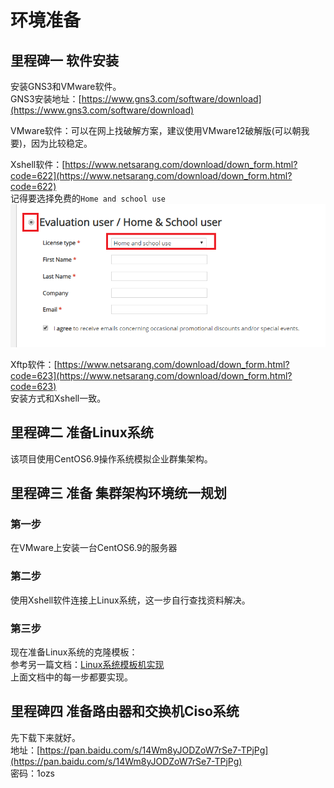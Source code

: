 # 环境准备

## 里程碑一 软件安装
安装GNS3和VMware软件。<br>
GNS3安装地址：[https://www.gns3.com/software/download](https://www.gns3.com/software/download)<br>

VMware软件：可以在网上找破解方案，建议使用VMware12破解版(可以朝我要)，因为比较稳定。<br>

Xshell软件：[https://www.netsarang.com/download/down_form.html?code=622](https://www.netsarang.com/download/down_form.html?code=622)<br>
记得要选择免费的``Home and school use``<br>
![fail](img/1.1.PNG)<br>

Xftp软件：[https://www.netsarang.com/download/down_form.html?code=623](https://www.netsarang.com/download/down_form.html?code=623)<br>
安装方式和Xshell一致。<br>

## 里程碑二 准备Linux系统
该项目使用CentOS6.9操作系统模拟企业群集架构。<br>

## 里程碑三 准备 集群架构环境统一规划

### 第一步
在VMware上安装一台CentOS6.9的服务器<br>

### 第二步
使用Xshell软件连接上Linux系统，这一步自行查找资料解决。<br>

### 第三步
现在准备Linux系统的克隆模板：<br>
参考另一篇文档：[Linux系统模板机实现](https://github.com/pitifulnoble/computer_net/blob/master/Linux%E5%AD%A6%E4%B9%A0/%E7%9B%B8%E5%85%B3%E8%AE%BE%E7%BD%AE%E5%92%8C%E5%91%BD%E4%BB%A4/Linux%E5%9F%BA%E7%A1%80/03.CentOS%E4%BC%98%E5%8C%96_vm%E5%85%8B%E9%9A%86.md)<br>
上面文档中的每一步都要实现。<br>

## 里程碑四 准备路由器和交换机Ciso系统
先下载下来就好。<br>
地址：[https://pan.baidu.com/s/14Wm8yJODZoW7rSe7-TPjPg](https://pan.baidu.com/s/14Wm8yJODZoW7rSe7-TPjPg)<br>
密码：1ozs<br>
